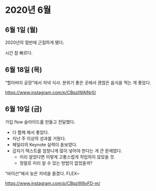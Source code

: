 # 2020년 6월

## 6월 1일 (월)

2020년의 절반에 근접하게 됐다.

시간 참 빠르다.

## 6월 18일 (목)

“할아버지 공장”에서 저녁 식사. 분위기 좋은 곳에서 괜찮은 음식을 먹는 게 좋았다.

<https://www.instagram.com/p/CBpzlWAlNr0/>

## 6월 19일 (금)

가입 flow 슬라이드를 만들고 전달했다.

- 다 함께 해서 좋았다.
- 지난 주 이상의 성과를 거뒀다.
- 헤일리의 Keynote 실력이 돋보였다.
- 갑자기 텍스트를 엄청나게 많이 넣어야 한다는 게 큰 문제였다.
  - 미리 알았다면 이렇게 고통스럽게 작업하지 않았을 것.
  - 정말로 미리 알 수 있는 방법이 없었을까?

“바이산”에서 늦은 저녁을 즐겼다. FLEX~

<https://www.instagram.com/p/CBpzW8yFD-m/>
